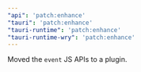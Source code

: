 ```yaml
---
"api": 'patch:enhance'
"tauri": 'patch:enhance'
"tauri-runtime": 'patch:enhance'
"tauri-runtime-wry": 'patch:enhance'
---
```


Moved the `event` JS APIs to a plugin.
